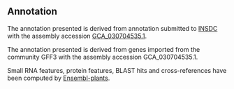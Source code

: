 **Annotation**
----------

The annotation presented is derived from annotation submitted to
[INSDC](http://www.insdc.org) with the assembly accession [GCA\_030704535.1](http://www.ebi.ac.uk/ena/data/view/GCA_030704535.1).

The annotation presented is derived from genes imported from the community GFF3 with the assembly accession GCA_030704535.1.

Small RNA features, protein features, BLAST hits and cross-references have been
computed by [Ensembl-plants](https://plants.ensembl.org/info/genome/annotation/index.html).
